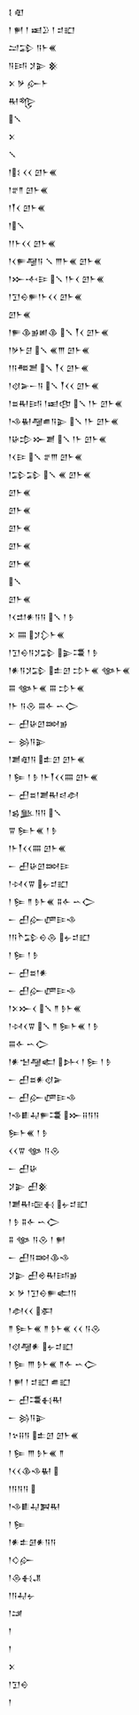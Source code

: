 <div class='block'>
<div class='line'>𒋙 𒊏</div>
<div class='line'>𒁹 𒂍 𒁹 𒀜𒊒 𒁹 𒄑𒊬</div>
<div class='line'>𒁺𒁉 𒀀𒈨𒌍</div>
<div class='line'>𒀀𒅀 𒋡𒉌 𒆜</div>
<div class='line'>𒉽 𒃻 𒅎𒈨</div>
<div class='line'>𒊑𒈜</div>
<div class='line'>𒑳</div>
<div class='line'>𒉽</div>
<div class='line'>𒑳</div>
<div class='line'>𒁹𒑱 𒌋𒌋 𒇻𒈨𒌍</div>
<div class='line'>𒁹𒐐𒈫 𒇻𒈨𒌍</div>
<div class='line'>𒁹𒐕𒌋 𒇻𒈨𒌍</div>
<div class='line'>𒁹𒑳</div>
<div class='line'>𒁹𒁹𒈨𒌋𒌋 𒇻𒈨𒌍</div>
<div class='line'>𒁹𒌋𒊓𒆷𒀀 𒑳 𒐈𒈨𒌍 𒇻𒈨𒌍</div>
<div class='line'>𒁹𒁍𒋾𒄿 𒑳 𒁹𒈨𒌋 𒇻𒈨𒌍</div>
<div class='line'>𒁹𒋛𒀪𒊓𒁹𒈨𒌋𒌋 𒇻𒈨𒌍</div>
<div class='line'>𒇻𒈨𒌍</div>
<div class='line'>𒁹𒊓𒆠𒂊𒅖𒆠 𒑳 𒐕𒌋 𒇻𒈨𒌍</div>
<div class='line'>𒁹𒃻𒈨𒆪 𒑳 𒌍𒐈 𒇻𒈨𒌍</div>
<div class='line'>𒁹𒀀𒍣𒍪 𒑳 𒐕𒌋 𒇻𒈨𒌍</div>
<div class='line'>𒁹𒋼𒅕𒀸𒀀 𒑳 𒐕𒌋𒌋 𒇻𒈨𒌍</div>
<div class='line'>𒁹𒊺𒊑𒅀 𒁹𒀜𒂦 𒑳 𒁹𒈨 𒇻𒈨𒌍</div>
<div class='line'>𒁹𒈾𒈽𒆷𒌑𒀀𒉌 𒑳 𒁹𒈨 𒇻𒈨𒌍</div>
<div class='line'>𒁹𒄩𒄠𒁍𒋢 𒑳 𒁹𒈨 𒇻𒈨𒌍</div>
<div class='line'>𒁹𒌋𒄿 𒑳 𒐐𒐈 𒇻𒈨𒌍</div>
<div class='line'>𒁹𒁉𒁉 𒑳 𒌍 𒇻𒈨𒌍</div>
<div class='line'>𒇻𒈨𒌍</div>
<div class='line'>𒇻𒈨𒌍</div>
<div class='line'>𒇻𒈨𒌍</div>
<div class='line'>𒇻𒈨𒌍</div>
<div class='line'>𒇻𒈨𒌍</div>
<div class='line'>𒑳</div>
<div class='line'>𒇻𒈨𒌍</div>
<div class='line'>𒁹𒌋𒄥𒀭𒀀𒀀 𒑳 𒁹 𒊩</div>
<div class='line'>𒉽 𒐍 𒋡𒁷𒈨𒌍</div>
<div class='line'>𒁹𒋛𒀪𒀀𒋡𒁉 𒉌𒃮 𒁹 𒊩</div>
<div class='line'>𒁹𒀭𒀀𒋡𒁉 𒉺𒇻 𒄞𒈨𒌍 𒀲𒈨𒌍</div>
<div class='line'>𒐋 𒀲𒈨𒌍 𒐋 𒄞𒈨𒌍</div>
<div class='line'>𒁹𒈨 𒀀𒊮 𒐋𒅆 𒌀𒀖</div>
<div class='line'>𒀸 𒌷𒄩𒇻𒇷𒂊</div>
<div class='line'>𒀸 𒄒𒀀𒉌</div>
<div class='line'>𒁹𒋢𒊏𒀀 𒉺𒇻 𒇻𒈨𒌍</div>
<div class='line'>𒁹 𒌉 𒁹 𒊩 𒁹𒈨𒐕𒌋𒌋𒐍 𒇻𒈨𒌍</div>
<div class='line'>𒀸 𒌷𒊺𒁹𒋢𒊑𒁀𒀠</div>
<div class='line'>𒁹𒌗𒆥𒀀𒀀 𒑳</div>
<div class='line'>𒐊 𒌉𒈨𒌍 𒁹 𒊩</div>
<div class='line'>𒁹𒈨𒐕𒌋𒌋𒐍 𒇻𒈨𒌍</div>
<div class='line'>𒀸 𒌷𒄩𒇻𒇷𒄿</div>
<div class='line'>𒁹𒀴𒌋𒐊 𒉡𒄑𒊬</div>
<div class='line'>𒁹 𒌉 𒈫 𒊩𒈨𒌍 𒐉𒅆 𒌀𒀖</div>
<div class='line'>𒀸 𒌷𒅎𒂇𒄿𒈾</div>
<div class='line'>𒁹𒀀𒋻𒁉𒀪𒁲 𒉡𒄑𒊬</div>
<div class='line'>𒁹 𒌉 𒁹 𒊩</div>
<div class='line'>𒀸 𒌷𒊺𒁹𒀭</div>
<div class='line'>𒀸 𒌷𒅎𒂇𒄿𒈾</div>
<div class='line'>𒁹𒉽𒁍𒌋 𒑳 𒈫 𒊩𒈨𒌍</div>
<div class='line'>𒁹𒀴𒌋𒐊 𒑳 𒈫 𒌉𒈨𒌍 𒁹 𒊩</div>
<div class='line'>𒐋𒅆 𒌀𒀖</div>
<div class='line'>𒁹𒀭𒈠𒆷𒅗 𒉄 𒁹 𒌉 𒁹 𒊩</div>
<div class='line'>𒀸 𒌷𒊺𒀭𒋼𒅕</div>
<div class='line'>𒀸 𒌷𒅎𒂇𒄿𒈾</div>
<div class='line'>𒁹𒈾𒀾𒄷𒊓𒃮 𒁍𒍝𒀀𒀀</div>
<div class='line'>𒌉𒈨𒌍 𒁹 𒊩</div>
<div class='line'>𒌋𒌋𒐊 𒀲 𒀀𒊮</div>
<div class='line'>𒀸 𒌷𒄩</div>
<div class='line'>𒋡𒉌 𒌷𒆜</div>
<div class='line'>𒁹𒋢𒊑𒉘𒈬 𒉡𒄑𒊬</div>
<div class='line'>𒁹 𒊩 𒐉𒅆 𒌀𒀖</div>
<div class='line'>𒐉 𒀲 𒀀𒊮 𒁹 𒂍</div>
<div class='line'>𒀸 𒌷𒀀𒇷𒆠𒈾</div>
<div class='line'>𒋡𒉌 𒌷𒄴𒊑𒅀𒂊</div>
<div class='line'>𒉽 𒃻 𒁹𒋛𒀪𒊓𒅗𒀀</div>
<div class='line'>𒁹𒀠𒌋𒌋 𒀳</div>
<div class='line'>𒈫 𒌉𒈨𒌍 𒈫 𒊩𒈨𒌍 𒌋𒌋 𒀀𒊮</div>
<div class='line'>𒁹𒋼𒆷𒀭 𒉡𒄑𒊬</div>
<div class='line'>𒁹 𒌉 𒐈 𒊩𒈨𒌍 𒈫𒅆 𒌀𒀖</div>
<div class='line'>𒁹 𒂍 𒁹 𒄑𒊬 𒌑𒊬</div>
<div class='line'>𒀸 𒌷𒃮𒈬𒊑</div>
<div class='line'>𒀸 𒄒𒀀𒉌</div>
<div class='line'>𒁹𒆳𒍝𒀀 𒉺𒇻 𒇻𒈨𒌍</div>
<div class='line'>𒁹 𒌉 𒐈 𒊩𒈨𒌍 𒈫</div>
<div class='line'>𒁹𒌋𒌋𒆠𒈾𒈽 </div>
<div class='line'>𒁹𒀀𒀀𒀀 </div>
<div class='line'>𒁹𒈾𒀾𒄷𒀉𒊑</div>
<div class='line'>𒁹 𒌉</div>
<div class='line'>𒁹𒀭𒉺𒌆𒀭𒀀𒀀</div>
<div class='line'>𒁹𒄭𒅎</div>
<div class='line'>𒁹𒁲𒈬𒂗</div>
<div class='line'>𒁹𒀀𒄷𒉡</div>
<div class='line'>𒁹𒁼</div>
<div class='line'>𒁹</div>
<div class='line'>𒁹</div>
<div class='line'>𒉽</div>
<div class='line'>𒁹𒋛𒀪</div>
<div class='line'>𒁹</div>
</div>
